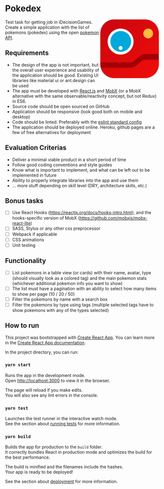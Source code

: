 # Pokedex
Test task for getting job in iDecisionGames.
<img src="./public/pokelogo192.png" align="right">
Create a simple application with the list of pokemons (pokedex) using the open [pokemon API](http://pokeapi.co).

## Requirements
* The design of the app is not important, but the overall user experience and usability of the application should be good. Existing UI libraries like material ui or ant.design can be used
* The app must be developed with [React.js](https://reactjs.org/) and [MobX](https://github.com/mobxjs/mobx) (or a MobX alternative with the same observable/reactivity concept, but not Redux) in ES6.
* Source code should be open sourced on GitHub
* Application should be responsive (look good both on mobile and desktop)
* Code should be linted. Preferably with the [eslint standard config](https://github.com/feross/eslint-config-standard)
* The application should be deployed online. Heroku, github pages are a few of free alternatives for deployment

## Evaluation Criterias
* Deliver a minimal viable product in a short period of time
* Follow good coding conventions and style guides
* Know what is important to implement, and what can be left out to be implemented in future
* Ability to properly integrate libraries into the app and use them
* … more stuff depending on skill level (DRY, architecture skills, etc.)

## Bonus tasks
- [ ] Use React Hooks (https://reactjs.org/docs/hooks-intro.html), and the hooks-specific version of MobX (https://github.com/mobxjs/mobx-react-lite)
- [ ] SASS, Stylus or any other css preprocessor
- [ ] Webpack if applicable
- [ ] CSS animations
- [ ] Unit testing

## Functionality
- [ ] List pokemons in a table view (or cards) with their name, avatar, type (should visually look as a colored tag) and the main pokemon stats (whichever additional pokemon info you want to show)
- [ ] The list must have a pagination with an ability to select how many items to show per page (10 / 20 / 50)
- [ ] Filter the pokemons by name with a search box
- [ ] Filter the pokemons by type using tags (multiple selected tags have to show pokemons with any of the types selected)

## How to run
This project was bootstrapped with [Create React App](https://github.com/facebook/create-react-app).
You can learn more in the [Create React App documentation](https://facebook.github.io/create-react-app/docs/getting-started).

In the project directory, you can run:

### `yarn start`

Runs the app in the development mode.<br />
Open [http://localhost:3000](http://localhost:3000) to view it in the browser.

The page will reload if you make edits.<br />
You will also see any lint errors in the console.

### `yarn test`

Launches the test runner in the interactive watch mode.<br />
See the section about [running tests](https://facebook.github.io/create-react-app/docs/running-tests) for more information.

### `yarn build`

Builds the app for production to the `build` folder.<br />
It correctly bundles React in production mode and optimizes the build for the best performance.

The build is minified and the filenames include the hashes.<br />
Your app is ready to be deployed!

See the section about [deployment](https://facebook.github.io/create-react-app/docs/deployment) for more information.
